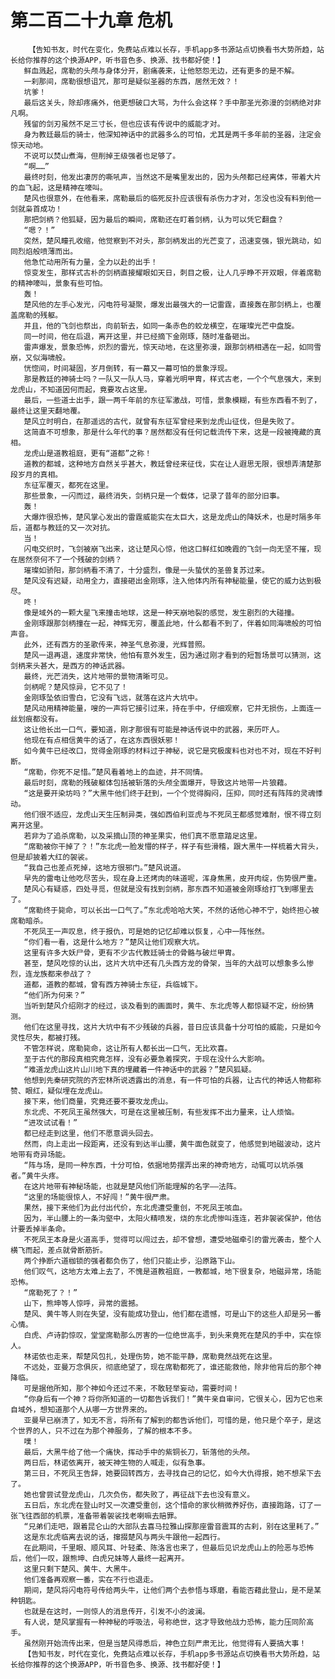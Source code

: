 # 第二百二十九章 危机
        【告知书友，时代在变化，免费站点难以长存，手机app多书源站点切换看书大势所趋，站长给你推荐的这个换源APP，听书音色多、换源、找书都好使！】
       鲜血溅起，席勒的头颅与身体分开，剧痛袭来，让他怒怨无边，还有更多的是不解。
       一刹那间，席勒很想诅咒，那可是疑似圣器的东西，居然无效？！
       坑爹！
       最后这关头，除却疼痛外，他更想破口大骂，为什么会这样？手中那圣光弥漫的剑柄绝对非凡啊。
       残留的剑刃虽然不足三寸长，但也应该有传说中的威能才对。
       身为教廷最后的骑士，他深知神话中的武器多么的可怕，尤其是两千多年前的圣器，注定会惊天动地。
       不说可以焚山煮海，但削掉王级强者也足够了。
       “啊……”
       最终时刻，他发出凄厉的嘶吼声，当然这不是嘴里发出的，因为头颅都已经离体，带着大片的血飞起，这是精神在嚎叫。
       楚风也很意外，在他看来，席勒最后的临死反扑应该很有杀伤力才对，怎没也没有料到他一剑就枭首成功！
       那把剑柄？他狐疑，因为最后的瞬间，席勒还在盯着剑柄，认为可以凭它翻盘？
       “嗯？！”
       突然，楚风瞳孔收缩，他觉察到不对头，那剑柄发出的光芒变了，迅速变强，银光跳动，如同烈焰般喷薄而出。
       他急忙动用所有力量，全力以赴的出手！
       惊变发生，那样式古朴的剑柄直接耀眼如天日，刺目之极，让人几乎睁不开双眼，伴着席勒的精神嚎叫，景象有些可怕。
       轰！
       楚风他的左手心发光，闪电符号凝聚，爆发出最强大的一记雷霆，直接轰在那剑柄上，也覆盖席勒的残躯。
       并且，他的飞剑也祭出，向前斩去，如同一条赤色的蛟龙横空，在璀璨光芒中盘旋。
       同一时间，他在后退，离开这里，并已经摘下金刚琢，随时准备砸出。
       雷声爆发，景象恐怖，炽烈的雷光，惊天动地，在这里弥漫，跟那剑柄相遇在一起，如同雪崩，又似海啸般。
       恍惚间，时间凝固，岁月倒转，有一幕又一幕可怕的景象浮现。
       那是教廷的神骑士吗？一队又一队人马，穿着光明甲胄，样式古老，一个个气息强大，来到龙虎山，不知道因何而起，竟要攻占这里。
       最后，一些道士出手，跟一两千年前的东征军激战，可惜，景象模糊，有些东西看不到了，最终让这里天翻地覆。
       楚风立时明白，在那遥远的古代，就曾有东征军曾经来到龙虎山征伐，但是失败了。
       这简直不可想象，那是什么年代的事？居然都没有任何记载流传下来，这是一段被掩藏的真相。
       龙虎山是道教祖庭，更有“道都”之称！
       道教的都城，这种地方自然关乎甚大，教廷曾经来征伐，实在让人遐思无限，很想弄清楚那段岁月的真相。
       东征军覆灭，都死在这里。
       那些景象，一闪而过，最终消失，剑柄只是一个载体，记录了昔年的部分旧事。
       轰！
       大爆炸很恐怖，楚风掌心发出的雷霆威能实在太巨大，这是龙虎山的降妖术，也是时隔多年后，道都与教廷的又一次对抗。
       当！
       闪电交织时，飞剑被崩飞出来，这让楚风心惊，他这口鲜红如晚霞的飞剑一向无坚不摧，现在居然奈何不了一个残破的剑柄？
       璀璨如骄阳，那剑柄看不清了，十分盛烈，像是一头蛰伏的圣兽复苏过来。
       楚风没有迟疑，动用全力，直接砸出金刚琢，注入他体内所有神秘能量，使它的威力达到极尽。
       咚！
       像是域外的一颗大星飞来撞击地球，这是一种天崩地裂的感觉，发生剧烈的大碰撞。
       金刚琢跟那剑柄撞在一起，神辉无穷，覆盖此地，什么都看不到了，伴着如同海啸般的可怕声音。
       此外，还有西方的圣歌传来，神圣气息弥漫，光辉普照。
       楚风一退再退，速度非常快，他怕有意外发生，因为通过刚才看到的短暂场景可以猜测，这剑柄来头甚大，是西方的神话武器。
       最终，光芒消失，这片地带的景物清晰可见。
       剑柄呢？楚风惊异，它不见了！
       金刚琢坠依旧雪白，它没有飞远，就落在这片大坑中。
       楚风动用精神能量，嗖的一声将它接引过来，持在手中，仔细观察，它并无损伤，上面连一丝划痕都没有。
       这让他长出一口气，要知道，刚才那很有可能是神话传说中的武器，来历吓人。
       他现在有点相信黄牛的话了，在这东西很妖邪！
       如今黄牛已经改口，觉得金刚琢的材料过于神秘，说它是究极废料也对也不对，现在不好判断。
       “席勒，你死不足惜。”楚风看着地上的血迹，并不同情。
       最后时刻，席勒的残破躯体包括被斩落的头颅全面爆开，导致这片地带一片狼藉。
       “这是要开染坊吗？”大黑牛他们终于赶到，一个个觉得胸闷，压抑，同时还有阵阵的灵魂悸动。
       他们很不适应，龙虎山天生压制异类，强如西伯利亚虎与不死凤王都感觉难耐，恨不得立刻离开这里。
       若非为了追杀席勒，以及采摘山顶的神圣果实，他们真不愿意踏足这里。
       “席勒被你干掉了？！”东北虎一脸发懵的样子，样子有些滑稽，跟大黑牛一样梳着大背头，但是却披着大红的袈裟。
       “我自己也差点死掉，这地方很邪门。”楚风说道。
       早先的雷电让他吃尽苦头，现在身上还烤肉的味道呢，浑身焦黑，皮开肉绽，伤势很严重。
       楚风心有疑惑，四处寻觅，但就是没有找到剑柄，那东西不知道被金刚琢给打飞到哪里去了。
       “席勒终于毙命，可以长出一口气了。”东北虎哈哈大笑，不然的话他心神不宁，始终担心被席勒暗杀。
       不死凤王一声叹息，终于报仇，可是她的记忆却难以恢复，心中一阵怅然。
       “你们看一看，这是什么地方？”楚风让他们观察大坑。
       这里有许多大妖尸骨，更有不少古代教廷骑士的骨骼与破烂甲胄。
       甚至，楚风吃惊的认出，这片大坑中还有几头西方龙的骨架，当年的大战可以想象多么惨烈，连龙族都来参战了？
       道都，道教的都城，曾有西方神骑士东征，兵临城下。
       “他们所为何来？”
       当听到楚风介绍刚才的经过，谈及看到的画面时，黄牛、东北虎等人都惊疑不定，纷纷猜测。
       他们在这里寻找，这片大坑中有不少残破的兵器，昔日应该具备十分可怕的威能，只是如今灵性尽失，都被打残。
       不管怎样说，席勒毙命，这让所有人都长出一口气，无比欢喜。
       至于古代的那段真相究竟怎样，没有必要急着探究，于现在没什么大影响。
       “难道龙虎山这片山川地下真的埋藏着一件神话中的武器？”楚风狐疑。
       他想到先秦研究院的齐宏林所说透露出的消息，有一件可怕的兵器，让古代的神话人物都称赞、眼红，疑似埋在龙虎山。
       接下来，他们商量，究竟还要不要攻龙虎山。
       东北虎、不死凤王虽然强大，可是在这里被压制，有些发挥不出力量来，让人烦恼。
       “进攻试试看！”
       都已经走到这里，他们不愿意调头回去。
       然而，向上走出一段距离，还没有到达半山腰，黄牛面色就变了，他感觉到地磁波动，这片地带有奇异场能。
       “阵与场，是同一种东西，十分可怕，依据地势摆弄出来的神奇地方，动辄可以坑杀强者。”黄牛头疼。
       在这片地带有神秘场能，也就是楚风他们所能理解的名字——法阵。
       “这里的场能很惊人，不好闯！”黄牛很严肃。
       果然，接下来他们为此付出代价，东北虎遭受重创，不死凤王咳血。
       因为，半山腰上的一条沟壑中，太阳火精喷发，烧的东北虎惨叫连连，若非袈裟保护，他估计要丢掉半条命。
       不死凤王本身是火道高手，觉得可以闯过去，却不曾想，遭受地磁牵引的雷光袭击，整个人横飞而起，差点就骨断筋折。
       两个挣断六道枷锁的强者都负伤了，他们只能止步，沿原路下山。
       他们叹气，这地方太难上去了，不愧是道教祖庭，一教都城，地下很复杂，地磁异常，场能恐怖。
       “席勒死了？！”
       山下，熊坤等人惊呼，异常的震撼。
       楚风、黄牛等人则在失望，没有能成功登山，他们都在遗憾，可是山下的这些人却是另一番心情。
       白虎、卢诗韵惊叹，堂堂席勒那么厉害的一位绝世高手，到头来竟死在楚风的手中，实在惊人。
       林诺依也走来，帮楚风包扎，处理伤势，她不能平静，席勒竟然战死在这里。
       不远处，亚曼万念俱灰，彻底绝望了，现在席勒都死了，谁还能救他，除非他背后的那个神降临。
       可是据他所知，那个神如今还过不来，不敢轻举妄动，需要时间！
       “你身后有一个神？将你所知道的一切都告诉我们！”黄牛亲自审问，它很关心，因为它也来自域外，想知道那个人从哪一方世界来的。
       亚曼早已崩溃了，知无不言，将所有了解到的都告诉他们，可惜的是，他只是个卒子，是这个世界的人，只不过在为那个神服务，了解的根本不多。
       噗！
       最后，大黑牛给了他一个痛快，挥动手中的紫铜长刀，斩落他的头颅。
       两日后，林诺依离开，被天神生物的人喊走，似有急事。
       第三日，不死凤王告辞，她要回转西方，去寻找自己的记忆，如今大仇得报，她不想呆下去了。
       她也曾尝试登龙虎山，几次负伤，都失败了，再征战下去也没有意义。
       五日后，东北虎在登山时又一次遭受重创，这个惜命的家伙稍微养好伤，直接跑路，订了一张飞往西部的机票，准备带着袈裟找老喇嘛去赔罪。
       “兄弟们走吧，跟着昆仑山的大部队去喜马拉雅山探那座雷音震耳的古刹，别在这里耗了。”
       这是东北虎临离去说的话，撺掇楚风与两头牛跟他一起西行。
       在此期间，千里眼、顺风耳、叶轻柔、陈洛言也来了，但最后见识龙虎山上的险恶与恐怖后，他们一叹，跟熊坤、白虎兄妹等人最终一起离开。
       这里只剩下楚风、黄牛、大黑牛。
       他们准备再观察一番，实在不行也退走。
       期间，楚风将闪电符号传给两头牛，让他们两个去参悟与琢磨，看能否藉此登山，是不是某种钥匙。
       也就是在这时，一则惊人的消息传开，引发不小的波澜。
       有人说，楚风掌握有一种神秘的呼吸法，号称绝世，这才导致他战力恐怖，能力压同阶高手。
       虽然刚开始流传出来，但是当楚风得悉后，神色立刻严肃无比，他觉得有人要搞大事！
       【告知书友，时代在变化，免费站点难以长存，手机app多书源站点切换看书大势所趋，站长给你推荐的这个换源APP，听书音色多、换源、找书都好使！】